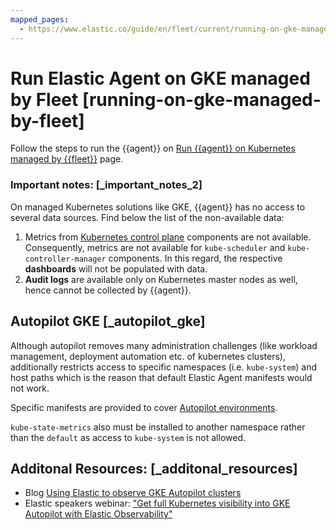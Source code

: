 ```yaml
---
mapped_pages:
  - https://www.elastic.co/guide/en/fleet/current/running-on-gke-managed-by-fleet.html
---
```


# Run Elastic Agent on GKE managed by Fleet [running-on-gke-managed-by-fleet]

Follow the steps to run the {{agent}} on [Run {{agent}} on Kubernetes managed by {{fleet}}](/reference/fleet/running-on-kubernetes-managed-by-fleet.md) page.


### Important notes: [_important_notes_2]

On managed Kubernetes solutions like GKE, {{agent}} has no access to several data sources. Find below the list of the non-available data:

1. Metrics from [Kubernetes control plane](https://kubernetes.io/docs/concepts/overview/components/#control-plane-components) components are not available. Consequently, metrics are not available for `kube-scheduler` and `kube-controller-manager` components. In this regard, the respective **dashboards** will not be populated with data.
2. **Audit logs** are available only on Kubernetes master nodes as well, hence cannot be collected by {{agent}}.

## Autopilot GKE [_autopilot_gke]

Although autopilot removes many administration challenges (like workload management, deployment automation etc. of kubernetes clusters), additionally restricts access to specific namespaces (i.e. `kube-system`) and host paths which is the reason that default Elastic Agent manifests would not work.

Specific manifests are provided to cover [Autopilot environments](https://github.com/elastic/elastic-agent/blob/main/docs/elastic-agent-gke-autopilot.md).

`kube-state-metrics` also must be installed to another namespace rather than the `default` as access to `kube-system` is not allowed.

## Additonal Resources: [_additonal_resources]

* Blog [Using Elastic to observe GKE Autopilot clusters](https://www.elastic.co/blog/elastic-observe-gke-autopilot-clusters)
* Elastic speakers webinar: ["Get full Kubernetes visibility into GKE Autopilot with Elastic Observability"](https://www.elastic.co/virtual-events/get-full-kubernetes-visibility-into-gke-autopilot-with-elastic-observability)
